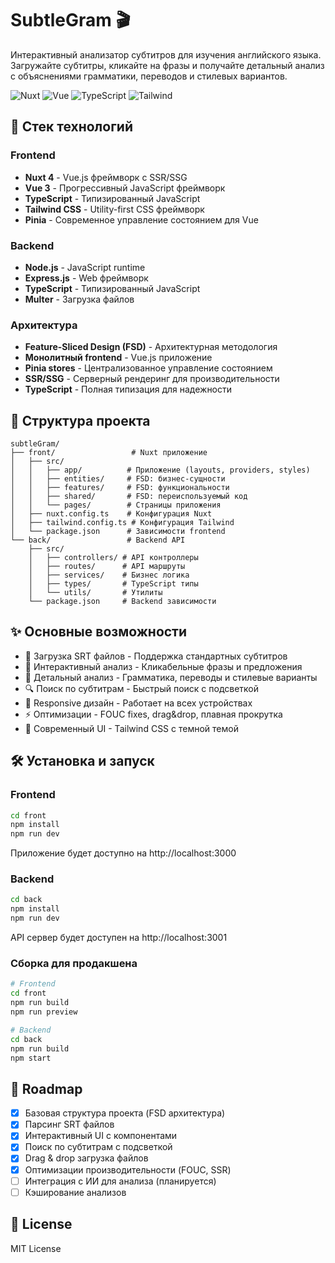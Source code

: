 # SubtleGram 🎬

Интерактивный анализатор субтитров для изучения английского языка. Загружайте субтитры, кликайте на фразы и получайте детальный анализ с объяснениями грамматики, переводов и стилевых вариантов.

![Nuxt](https://img.shields.io/badge/Nuxt-4-00DC82?style=for-the-badge&logo=nuxt.js&logoColor=white)
![Vue](https://img.shields.io/badge/Vue-3-4FC08D?style=for-the-badge&logo=vue.js&logoColor=white)
![TypeScript](https://img.shields.io/badge/TypeScript-3178C6?style=for-the-badge&logo=typescript&logoColor=white)
![Tailwind](https://img.shields.io/badge/Tailwind-06B6D4?style=for-the-badge&logo=tailwind-css&logoColor=white)

## 🚀 Стек технологий

### Frontend
- **Nuxt 4** - Vue.js фреймворк с SSR/SSG
- **Vue 3** - Прогрессивный JavaScript фреймворк
- **TypeScript** - Типизированный JavaScript
- **Tailwind CSS** - Utility-first CSS фреймворк
- **Pinia** - Современное управление состоянием для Vue

### Backend
- **Node.js** - JavaScript runtime
- **Express.js** - Web фреймворк
- **TypeScript** - Типизированный JavaScript
- **Multer** - Загрузка файлов

### Архитектура
- **Feature-Sliced Design (FSD)** - Архитектурная методология
- **Монолитный frontend** - Vue.js приложение
- **Pinia stores** - Централизованное управление состоянием
- **SSR/SSG** - Серверный рендеринг для производительности
- **TypeScript** - Полная типизация для надежности

## 📁 Структура проекта

```
subtleGram/
├── front/                 # Nuxt приложение
│   ├── src/
│   │   ├── app/          # Приложение (layouts, providers, styles)
│   │   ├── entities/     # FSD: бизнес-сущности
│   │   ├── features/     # FSD: функциональности
│   │   ├── shared/       # FSD: переиспользуемый код
│   │   └── pages/        # Страницы приложения
│   ├── nuxt.config.ts    # Конфигурация Nuxt
│   ├── tailwind.config.ts # Конфигурация Tailwind
│   └── package.json      # Зависимости frontend
└── back/                 # Backend API
    ├── src/
    │   ├── controllers/ # API контроллеры
    │   ├── routes/      # API маршруты
    │   ├── services/    # Бизнес логика
    │   ├── types/       # TypeScript типы
    │   └── utils/       # Утилиты
    └── package.json     # Backend зависимости
```

## ✨ Основные возможности

- 📄 Загрузка SRT файлов - Поддержка стандартных субтитров
- 🎯 Интерактивный анализ - Кликабельные фразы и предложения
- 🤖 Детальный анализ - Грамматика, переводы и стилевые варианты
- 🔍 Поиск по субтитрам - Быстрый поиск с подсветкой
- 📱 Responsive дизайн - Работает на всех устройствах
- ⚡ Оптимизации - FOUC fixes, drag&drop, плавная прокрутка
- 🎨 Современный UI - Tailwind CSS с темной темой

## 🛠 Установка и запуск

### Frontend
```bash
cd front
npm install
npm run dev
```

Приложение будет доступно на http://localhost:3000

### Backend
```bash
cd back
npm install
npm run dev
```

API сервер будет доступен на http://localhost:3001

### Сборка для продакшена
```bash
# Frontend
cd front
npm run build
npm run preview

# Backend
cd back
npm run build
npm start
```

## 📝 Roadmap

- [x] Базовая структура проекта (FSD архитектура)
- [x] Парсинг SRT файлов
- [x] Интерактивный UI с компонентами
- [x] Поиск по субтитрам с подсветкой
- [x] Drag & drop загрузка файлов
- [x] Оптимизации производительности (FOUC, SSR)
- [ ] Интеграция с ИИ для анализа (планируется)
- [ ] Кэширование анализов

## 📄 License

MIT License
